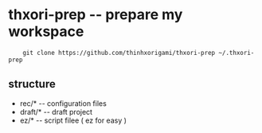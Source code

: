 # thxori-prep -- prepare my workspace

``` shell
    git clone https://github.com/thinhxorigami/thxori-prep ~/.thxori-prep
```

## structure
- rec/* -- configuration files
- draft/* -- draft project
- ez/* -- script filee ( ez for easy )
